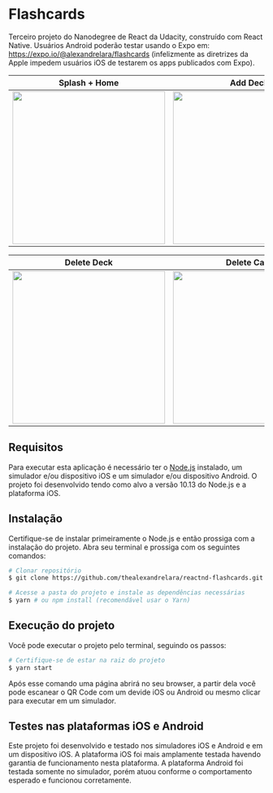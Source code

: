 # **Flashcards**

Terceiro projeto do Nanodegree de React da Udacity, construído com React Native. Usuários Android poderão testar usando o Expo em: https://expo.io/@alexandrelara/flashcards (infelizmente as diretrizes da Apple impedem usuários iOS de testarem os apps publicados com Expo).

|Splash + Home|Add Deck|Add Card|
|-|-|-|
|<img src="https://i.imgur.com/fKhKZwB.gif" width="300"/>|<img src="https://i.imgur.com/DWCZ3w8.gif" width="300"/>|<img src="https://i.imgur.com/R4AAFhq.gif" width="300"/>|

|Delete Deck|Delete Card|Start Quiz|
|-|-|-|
|<img src="https://i.imgur.com/zcAA82H.gif" width="300"/>|<img src="https://i.imgur.com/tBdMLZ5.gif" width="300"/>|<img src="https://i.imgur.com/ycb1BnA.gif" width="300"/>|

## Requisitos

Para executar esta aplicação é necessário ter o [Node.js](https://nodejs.org/en/download/) instalado, um simulador e/ou dispositivo iOS e um simulador e/ou dispositivo Android. O projeto foi desenvolvido tendo como alvo a versão 10.13 do Node.js e a plataforma iOS.

## Instalação

Certifique-se de instalar primeiramente o Node.js e então prossiga com a instalação do projeto. Abra seu terminal e prossiga com os seguintes comandos:

```bash
# Clonar repositório
$ git clone https://github.com/thealexandrelara/reactnd-flashcards.git

# Acesse a pasta do projeto e instale as dependências necessárias
$ yarn # ou npm install (recomendável usar o Yarn)
```

## **Execução do projeto**

Você pode executar o projeto pelo terminal, seguindo os passos:

```bash
# Certifique-se de estar na raiz do projeto
$ yarn start
```

Após esse comando uma página abrirá no seu browser, a partir dela você pode escanear o QR Code com um devide iOS ou Android ou mesmo clicar para executar em um simulador.

## **Testes nas plataformas iOS e Android**

Este projeto foi desenvolvido e testado nos simuladores iOS e Android e em um dispositivo iOS. A plataforma iOS foi mais amplamente testada havendo garantia de funcionamento nesta plataforma. A plataforma Android foi testada somente no simulador, porém atuou conforme o comportamento esperado e funcionou corretamente.
